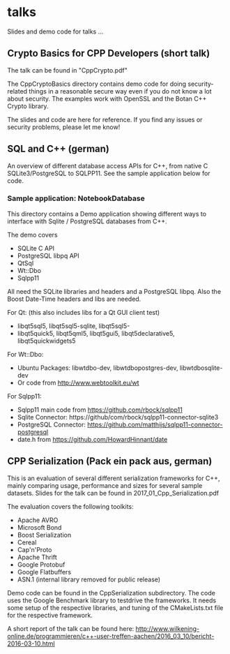 # talks
Slides and demo code for talks ...

## Crypto Basics for CPP Developers (short talk)

The talk can be found in "CppCrypto.pdf"

The CppCryptoBasics directory contains demo code for doing security-related things in a reasonable
secure way even if you do not know a lot about security. The examples work with OpenSSL and the Botan C++ Crypto library.

The slides and code are here for reference. If you find any issues or security problems, please let me know!

## SQL and C++ (german)

An overview of different database access APIs for C++, from native C SQLite3/PostgreSQL to SQLPP11. See 
the sample application below for code.

### Sample application: NotebookDatabase

This directory contains a Demo application showing different ways to interface with Sqlite / PostgreSQL 
databases from C++.

The demo covers
* SQLite C API
* PostgreSQL libpq API
* QtSql
* Wt::Dbo
* Sqlpp11 

All need the SQLite libraries and headers and a PostgreSQL libpq. Also the
Boost Date-Time headers and libs are needed.

For Qt: (this also includes libs for a Qt GUI client test)
* libqt5sql5, libqt5sql5-sqlite, libqt5sql5-
* libqt5quick5, libqt5qml5, libqt5gui5, libqt5declarative5, libqt5quickwidgets5

For Wt::Dbo:
* Ubuntu Packages: libwtdbo-dev, libwtdbopostgres-dev, libwtdbosqlite-dev
* Or code from http://www.webtoolkit.eu/wt

For Sqlpp11:
* Sqlpp11 main code from https://github.com/rbock/sqlpp11
* Sqlite Connector: https://github/com/rbock/sqlpp11-connector-sqlite3
* PostgreSQL Connector: https://github.com/matthijs/sqlpp11-connector-postgresql
* date.h from https://github.com/HowardHinnant/date

## CPP Serialization (Pack ein pack aus, german)

This is an evaluation of several different serialization frameworks for C++, mainly comparing usage,
performance and sizes for several sample datasets. Slides for the talk can be found in 2017\_01\_Cpp\_Serialization.pdf

The evaluation covers the following toolkits:

* Apache AVRO
* Microsoft Bond
* Boost Serialization
* Cereal
* Cap'n'Proto
* Apache Thrift
* Google Protobuf
* Google Flatbuffers
* ASN.1 (internal library removed for public release)

Demo code can be found in the CppSerialization subdirectory. The code uses the Google Benchmark library to
testdrive the frameworks. It needs some setup of the respective libraries, and tuning of the CMakeLists.txt
file for the respective framework.

A short report of the talk can be found here: http://www.wilkening-online.de/programmieren/c++-user-treffen-aachen/2016_03_10/bericht-2016-03-10.html
